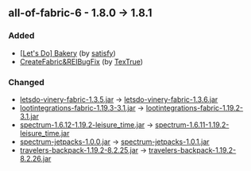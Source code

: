 ## all-of-fabric-6 - 1.8.0 -> 1.8.1

### Added

  * [[Let's Do] Bakery](https://www.curseforge.com/minecraft/mc-mods/lets-do-bakery) (by [satisfy](https://www.curseforge.com/members/satisfy/projects))
  * [CreateFabric&REIBugFix](https://www.curseforge.com/minecraft/mc-mods/createfabricreibugfix) (by [TexTrue](https://www.curseforge.com/members/TexTrue/projects))

### Changed

  * [letsdo-vinery-fabric-1.3.5.jar](https://www.curseforge.com/minecraft/mc-mods/lets-do-wine/files/4631628) -> [letsdo-vinery-fabric-1.3.6.jar](https://www.curseforge.com/minecraft/mc-mods/lets-do-wine/files/4637806)
  * [lootintegrations-fabric-1.19.3-3.1.jar](https://www.curseforge.com/minecraft/mc-mods/loot-integrations/files/4434542) -> [lootintegrations-fabric-1.19.2-3.1.jar](https://www.curseforge.com/minecraft/mc-mods/loot-integrations/files/4637823)
  * [spectrum-1.6.12-1.19.2-leisure_time.jar](https://www.curseforge.com/minecraft/mc-mods/spectrum/files/4636802) -> [spectrum-1.6.11-1.19.2-leisure_time.jar](https://www.curseforge.com/minecraft/mc-mods/spectrum/files/4585327)
  * [spectrum-jetpacks-1.0.0.jar](https://www.curseforge.com/minecraft/mc-mods/spectrum-jetpacks/files/4505285) -> [spectrum-jetpacks-1.0.1.jar](https://www.curseforge.com/minecraft/mc-mods/spectrum-jetpacks/files/4637517)
  * [travelers-backpack-1.19.2-8.2.25.jar](https://www.curseforge.com/minecraft/mc-mods/travelers-backpack-fabric/files/4615950) -> [travelers-backpack-1.19.2-8.2.26.jar](https://www.curseforge.com/minecraft/mc-mods/travelers-backpack-fabric/files/4638229)

